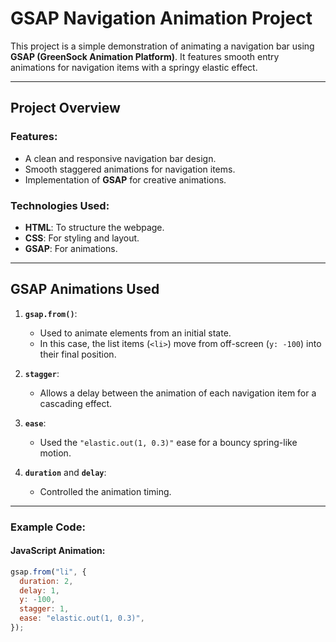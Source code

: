 # GSAP Navigation Animation Project

This project is a simple demonstration of animating a navigation bar using **GSAP (GreenSock Animation Platform)**. It features smooth entry animations for navigation items with a springy elastic effect.

---

## Project Overview

### Features:

- A clean and responsive navigation bar design.
- Smooth staggered animations for navigation items.
- Implementation of **GSAP** for creative animations.

### Technologies Used:

- **HTML**: To structure the webpage.
- **CSS**: For styling and layout.
- **GSAP**: For animations.

---

## GSAP Animations Used

1. **`gsap.from()`**:

   - Used to animate elements from an initial state.
   - In this case, the list items (`<li>`) move from off-screen (`y: -100`) into their final position.

2. **`stagger`**:

   - Allows a delay between the animation of each navigation item for a cascading effect.

3. **`ease`**:

   - Used the `"elastic.out(1, 0.3)"` ease for a bouncy spring-like motion.

4. **`duration`** and **`delay`**:
   - Controlled the animation timing.

---

### Example Code:

#### JavaScript Animation:

```javascript
gsap.from("li", {
  duration: 2,
  delay: 1,
  y: -100,
  stagger: 1,
  ease: "elastic.out(1, 0.3)",
});
```
